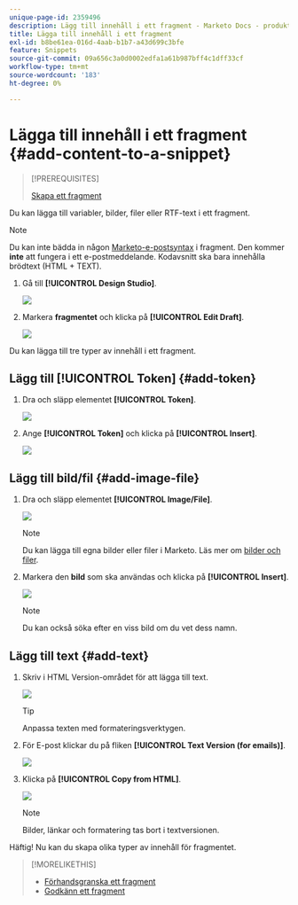 ```yaml
---
unique-page-id: 2359496
description: Lägg till innehåll i ett fragment - Marketo Docs - produktdokumentation
title: Lägga till innehåll i ett fragment
exl-id: b8be61ea-016d-4aab-b1b7-a43d699c3bfe
feature: Snippets
source-git-commit: 09a656c3a0d0002edfa1a61b987bff4c1dff33cf
workflow-type: tm+mt
source-wordcount: '183'
ht-degree: 0%

---
```


# Lägga till innehåll i ett fragment {#add-content-to-a-snippet}

>[!PREREQUISITES]
>
>[Skapa ett fragment](/help/marketo/product-docs/personalization/segmentation-and-snippets/snippets/create-a-snippet.md)

Du kan lägga till variabler, bilder, filer eller RTF-text i ett fragment.

>[!NOTE]
>
>Du kan inte bädda in någon [Marketo-e-postsyntax](/help/marketo/product-docs/email-marketing/general/email-editor-2/email-template-syntax.md) i fragment. Den kommer **inte** att fungera i ett e-postmeddelande. Kodavsnitt ska bara innehålla brödtext (HTML + TEXT).

1. Gå till **[!UICONTROL Design Studio]**.

   ![](assets/designstudio-2.png)

1. Markera **fragmentet** och klicka på **[!UICONTROL Edit Draft]**.

   ![](assets/image2014-9-16-9-3a34-3a58.png)

Du kan lägga till tre typer av innehåll i ett fragment.

## Lägg till [!UICONTROL Token] {#add-token}

1. Dra och släpp elementet **[!UICONTROL Token]**.

   ![](assets/image2014-9-16-9-3a35-3a8.png)

1. Ange **[!UICONTROL Token]** och klicka på **[!UICONTROL Insert]**.

   ![](assets/image2014-9-16-9-3a35-3a16.png)

## Lägg till bild/fil {#add-image-file}

1. Dra och släpp elementet **[!UICONTROL Image/File]**.

   ![](assets/image2014-9-16-9-3a35-3a25.png)

   >[!NOTE]
   >
   >Du kan lägga till egna bilder eller filer i Marketo. Läs mer om [bilder och filer](/help/marketo/product-docs/demand-generation/images-and-files/add-images-and-files-to-marketo.md).

1. Markera den **bild** som ska användas och klicka på **[!UICONTROL Insert]**.

   ![](assets/image2014-9-16-9-3a35-3a33.png)

   >[!NOTE]
   >
   >Du kan också söka efter en viss bild om du vet dess namn.

## Lägg till text {#add-text}

1. Skriv i HTML Version-området för att lägga till text.

   ![](assets/image2014-9-16-9-3a35-3a43.png)

   >[!TIP]
   >
   >Anpassa texten med formateringsverktygen.

1. För E-post klickar du på fliken **[!UICONTROL Text Version (for emails)]**.

   ![](assets/image2014-9-16-9-3a35-3a51.png)

1. Klicka på **[!UICONTROL Copy from HTML]**.

   ![](assets/image2014-9-16-9-3a35-3a59.png)

   >[!NOTE]
   >
   >Bilder, länkar och formatering tas bort i textversionen.

Häftig! Nu kan du skapa olika typer av innehåll för fragmentet.

>[!MORELIKETHIS]
>
>* [Förhandsgranska ett fragment](/help/marketo/product-docs/personalization/segmentation-and-snippets/snippets/preview-a-snippet.md)
>* [Godkänn ett fragment](/help/marketo/product-docs/personalization/segmentation-and-snippets/snippets/approve-a-snippet.md)
